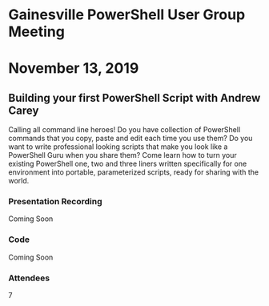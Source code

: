 # Gainesville PowerShell User Group Meeting
# November 13, 2019
##  Building your first PowerShell Script with Andrew Carey

Calling all command line heroes! Do you have collection of PowerShell commands that you copy, paste and edit each time you use them? Do you want to write professional looking scripts that make you look like a PowerShell Guru when you share them? Come learn how to turn your existing PowerShell one, two and three liners written specifically for one environment into portable, parameterized scripts, ready for sharing with the world.

### Presentation Recording
Coming Soon


### Code
Coming Soon

### Attendees
7